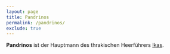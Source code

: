 ```yaml
---
layout: page
title: Pandrinos
permalink: /pandrinos/
exclude: true
---
```


**Pandrinos** ist der Hauptmann des thrakischen Heerführers [Ikas](/ikas/).
